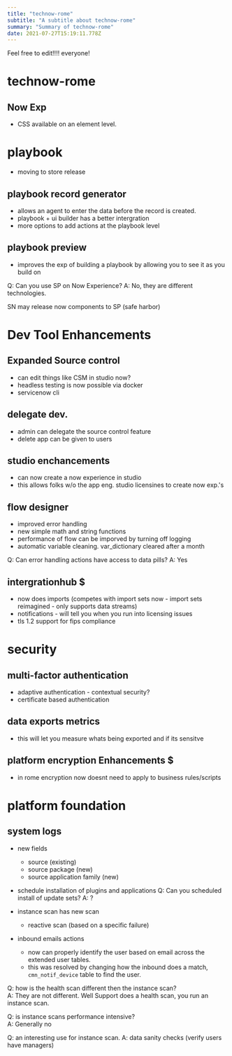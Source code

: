 ```yaml
---
title: "technow-rome"
subtitle: "A subtitle about technow-rome"
summary: "Summary of technow-rome"
date: 2021-07-27T15:19:11.778Z
---
```


Feel free to edit!!!! everyone!

# technow-rome

## Now Exp

- CSS available on an element level.


# playbook

- moving to store release
  
## playbook record generator

- allows an agent to enter the data before the record is created.
- playbook + ui builder has a better intergration
- more options to add actions at the playbook level

## playbook preview

- improves the exp of building a playbook by allowing you to see it as you build on

Q: Can you use SP on Now Experience?
A: No, they are different technologies.

SN may release now components to SP (safe harbor)

# Dev Tool Enhancements

## Expanded Source control 

- can edit things like CSM in studio now?
- headless testing is now possible via docker
- servicenow cli

## delegate dev.

- admin can delegate the source control feature
- delete app can be given to users

## studio enchancements

- can now create a now experience in studio
- this allows folks w/o the app eng. studio licensines to create now exp.'s

## flow designer

- improved error handling
- new simple math and string functions
- performance of flow can be imporved by turning off logging
- automatic variable cleaning.  var_dictionary cleared after a month

Q: Can error handling actions have access to data pills? 
A: Yes

## intergrationhub $

- now does imports (competes with import sets now - import sets reimagined - only supports data streams)
- notifications - will tell you when you run into licensing issues
- tls 1.2 support for fips compliance

# security

## multi-factor authentication

- adaptive authentication - contextual security?
- certificate based authentication

## data exports metrics

- this will let you measure whats being exported and if its sensitve


## platform encryption Enhancements $

- in rome encryption now doesnt need to apply to business rules/scripts

# platform foundation

## system logs

  - new fields
    - source (existing)
    - source package (new)
    - source application family (new)

  - schedule installation of plugins and applications
  Q: Can you scheduled install of update sets? A: ?

  - instance scan has new scan
    - reactive scan (based on a specific failure)

  - inbound emails actions
    - now can properly identify the user based on email across the extended user tables.
    - this was resolved by changing how the inbound does a match, `cmn_notif_device` table to find the user. 

Q: how is the health scan different then the instance scan?  
A: They are not different.  Well Support does a health scan, you run an instance scan.

Q: is instance scans performance intensive?  
A: Generally no

Q: an interesting use for instance scan.
A: data sanity checks (verify users have managers)